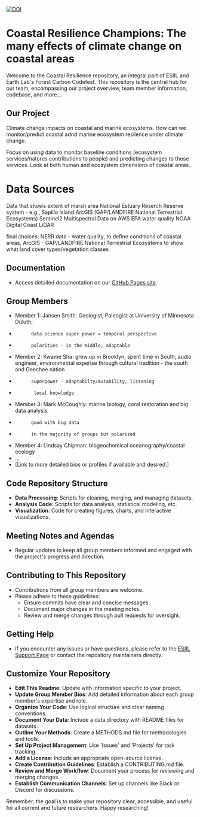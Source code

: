[![DOI](https://zenodo.org/badge/800255038.svg)](https://zenodo.org/doi/10.5281/zenodo.11189007) 

# Coastal Resilience Champions: The many effects of climate change on coastal areas

Welcome to the Coastal Resilience repository, an integral part of ESIIL and Earth Lab's Forest Carbon Codefest. This repository is the central hub for our team, encompassing our project overview, team member information, codebase, and more...


## Our Project
Climate change impacts on coastal and marine ecosystems. How can we monitor/predict coastal adnd marine ecosystem resilence under climate change. 

Focus on using data to monitor baseline conditions (ecosystem services/natures contributions to people) and predicting changes to those services.  Look at both human and ecosystem dimensions of coastal areas.

# Data Sources
Data that shows extent of marsh area
National Estuary Reserch Reserve system - e.g., Sapillo Island
ArcGIS (GAP/LANDFIRE National Terrestrial Ecosystems)
Sentinel2 Multispectral Data on AWS
EPA water quality
NOAA Digital Coast
LiDAR

final choices:
NERR data - water quality, to define conditions of coastal areas, 
ArcGIS - GAP/LANDFIRE National Terrestrial Ecosystems to show what land cover types/vegetation classes

## Documentation
- Access detailed documentation on our [GitHub Pages site](https://your-gh-pages-url/).


## Group Members
- Member 1: Jansen Smith: Geologist, Paleogist at University of Minnesota Duluth;
-           data science super power = temporal perspective
-           polarities - in the middle, adaptable
- Member 2: Kwame Sha: grew up in Brooklyn, spent time in South; audio engineer, environmental experise through cultural tradition - the south and Geechee nation
-           superpower - adaptabilty/mutability, listening
-            local knowledge
- Member 3: Mark McCoughly: marine biology, coral restoration and big data analysis
-           good with big data
-           in the majority of groups but polarized 
- Member 4: Lindsay Chipman: biogeochemical oceanography/coastal ecology
- ...
- [Link to more detailed bios or profiles if available and desired.]

## Code Repository Structure
- **Data Processing**: Scripts for cleaning, merging, and managing datasets.
- **Analysis Code**: Scripts for data analysis, statistical modeling, etc.
- **Visualization**: Code for creating figures, charts, and interactive visualizations.

## Meeting Notes and Agendas
- Regular updates to keep all group members informed and engaged with the project's progress and direction.

## Contributing to This Repository
- Contributions from all group members are welcome.
- Please adhere to these guidelines:
  - Ensure commits have clear and concise messages.
  - Document major changes in the meeting notes.
  - Review and merge changes through pull requests for oversight.

## Getting Help
- If you encounter any issues or have questions, please refer to the [ESIIL Support Page](https://esiil-support-page-url/) or contact the repository maintainers directly.

## Customize Your Repository
- **Edit This Readme**: Update with information specific to your project.
- **Update Group Member Bios**: Add detailed information about each group member's expertise and role.
- **Organize Your Code**: Use logical structure and clear naming conventions.
- **Document Your Data**: Include a data directory with README files for datasets.
- **Outline Your Methods**: Create a METHODS.md file for methodologies and tools.
- **Set Up Project Management**: Use 'Issues' and 'Projects' for task tracking.
- **Add a License**: Include an appropriate open-source license.
- **Create Contribution Guidelines**: Establish a CONTRIBUTING.md file.
- **Review and Merge Workflow**: Document your process for reviewing and merging changes.
- **Establish Communication Channels**: Set up channels like Slack or Discord for discussions.

Remember, the goal is to make your repository clear, accessible, and useful for all current and future researchers. Happy researching!
